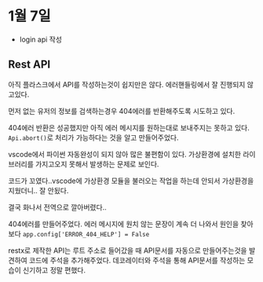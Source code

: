 # 1월 7일

* login api 작성





## Rest API

아직 플라스크에서 API를 작성하는것이 쉽지만은 않다. 에러핸들링에서 잘 진행되지 않고있다. 

먼저 없는 유저의 정보를 검색하는경우 404에러를 반환해주도록 시도하고 있다. 

404에러 반환은 성공했지만 아직 에러 메시지를 원하는대로 보내주지는 못하고 있다. `Api.abort()`로 처리가 가능하다는 것을 알고 만들어주었다.

vscode에서 파이썬 자동완성이 되지 않아 많은 불편함이 있다. 가상환경에 설치한 라이브러리를 가지고오지 못해서 발생하는 문제로 보인다.  

코드가 꼬였다..vscode에 가상환경 모듈을 불러오는 작업을 하는데 안되서 가상환경을 지웠더니.. 잘 안됬다.

결국 화나서 전역으로 깔아버렸다.. 



404에러를 만들어주었다. 에러 메시지에 원치 않는 문장이 계속 더 나와서 원인을 찾아보다 `app.config['ERROR_404_HELP'] = False` 



restx로 제작한 API는 루트 주소로 들어갔을 때 API문서를 자동으로 만들어주는것을 발견하여 코드에 주석을 추가해주었다. 데코레이터와 주석을 통해 API문서를 작성하는 모습이 신기하고 정말 편했다.

